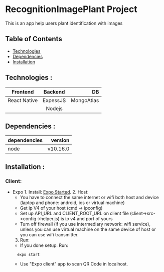# RecognitionImagePlant Project
This is an app help users plant identification with images
## Table of Contents
* [Technologies](#technologies)
* [Dependencies](#dependencies)
* [Installation](#installation)
## Technologies <a name="technologies"></a> : 
|  Frontend  | Backend  |    DB    |
|------------|:--------:|---------:|
|React Native| ExpessJS |MongoAtlas|
             |  Nodejs  |
## Dependencies <a name="dependencies"></a> :
|  dependencies  | version  |
|------------|--------:|
|node|v10.16.0|
## Installation <a name="installation"></a> :
  ### Client:
   * Expo
    1. Install: [Expo Started](https://docs.expo.io/).
    2. Host: 
      - You have to connect the same internet or wifi both host and device (laptop and phone: android, ios or virtual machine)
      - Get ip V4 of your host (cmd -> ipconfig)
      - Set up API_URL and CLIENT_ROOT_URL on client file (client->src->config->helper.js) is ip v4 and port of yours
      - Turn off firewall (if you use intermediary network: wifi service), unless you can use virtual machine on the same device of host or you can use wifi transmitter.
     3. Run:
      - If you done setup. 
      Run: 
      ```
        expo start
      ```
      - Use "Expo client" app to scan QR Code in localhost.


  
